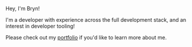 Hey, I'm Bryn!

I'm a developer with experience across the full development stack, and an interest in developer tooling!

Please check out my [portfolio](https://bryn-deering.netlify.app) if you'd like to learn more about me.
